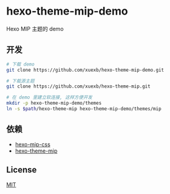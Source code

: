# hexo-theme-mip-demo

Hexo MIP 主题的 demo

## 开发

``` bash
# 下载 demo
git clone https://github.com/xuexb/hexo-theme-mip-demo.git

# 下载源主题
git clone https://github.com/xuexb/hexo-theme-mip.git

# 在 demo 里建立软连接, 这样方便开发
mkdir -p hexo-theme-mip-demo/themes
ln -s $path/hexo-theme-mip hexo-theme-mip-demo/themes/mip
```

## 依赖

- [hexo-mip-css](https://github.com/xuexb/hexo-mip-css)
- [hexo-theme-mip](https://github.com/xuexb/hexo-theme-mip)

## License

[MIT](./LICENSE)

